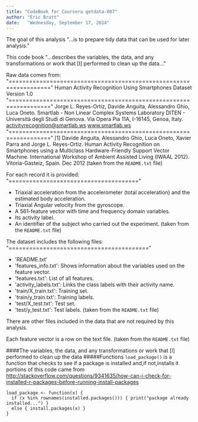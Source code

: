 ```yaml
---
title: "CodeBook for Coursera getdata-007"
author: "Eric Bratt"
date:   "Wednesday, September 17, 2014"
---
```


The goal of this analysis "...is to prepare tidy data that can be used for later analysis."

This code book "...describes the variables, the data, and any transformations or work that [I] performed to clean up the data..."

Raw data comes from:
"=================================================================="
Human Activity Recognition Using Smartphones Dataset
Version 1.0
"=================================================================="
Jorge L. Reyes-Ortiz, Davide Anguita, Alessandro Ghio, Luca Oneto.
Smartlab - Non Linear Complex Systems Laboratory
DITEN - Università degli Studi di Genova.
Via Opera Pia 11A, I-16145, Genoa, Italy.
activityrecognition@smartlab.ws
www.smartlab.ws
"=================================================================="
[1] Davide Anguita, Alessandro Ghio, Luca Oneto, Xavier Parra and Jorge L. Reyes-Ortiz. Human Activity Recognition on Smartphones using a Multiclass Hardware-Friendly Support Vector Machine. International Workshop of Ambient Assisted Living (IWAAL 2012). Vitoria-Gasteiz, Spain. Dec 2012
(taken from the `README.txt` file)

For each record it is provided:
"======================================"

- Triaxial acceleration from the accelerometer (total acceleration) and the estimated body acceleration.
- Triaxial Angular velocity from the gyroscope. 
- A 561-feature vector with time and frequency domain variables. 
- Its activity label. 
- An identifier of the subject who carried out the experiment.
(taken from the `README.txt` file)

The dataset includes the following files:
"========================================="
- 'README.txt'
- 'features_info.txt': Shows information about the variables used on the feature vector.
- 'features.txt': List of all features.
- 'activity_labels.txt': Links the class labels with their activity name.
- 'train/X_train.txt': Training set.
- 'train/y_train.txt': Training labels.
- 'test/X_test.txt': Test set.
- 'test/y_test.txt': Test labels.
(taken from the `README.txt` file)

There are other files included in the data that are not required by this analysis.

Each feature vector is a row on the text file.
(taken from the `README.txt` file)

####The variables, the data, and any transformations or work that [I] performed to clean up the data
#####Functions
`load_package()` is a function that checks to see if a package is installed and,if not,installs it
portions of this code came from http://stackoverflow.com/questions/9341635/how-can-i-check-for-installed-r-packages-before-running-install-packages

```
load_package <- function(x) {
  if (x %in% rownames(installed.packages())) { print("package already installed...") }
  else { install.packages(x) }
}
```

